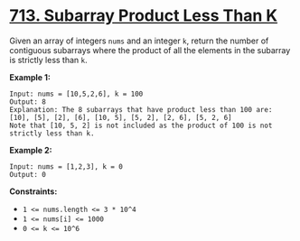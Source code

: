 # [713. Subarray Product Less Than K](https://leetcode.com/problems/subarray-product-less-than-k/description/)

Given an array of integers `nums` and an integer `k`, return the number of contiguous subarrays where the product of all the elements in the subarray is strictly less than `k`.

**Example 1:** 

```
Input: nums = [10,5,2,6], k = 100
Output: 8
Explanation: The 8 subarrays that have product less than 100 are:
[10], [5], [2], [6], [10, 5], [5, 2], [2, 6], [5, 2, 6]
Note that [10, 5, 2] is not included as the product of 100 is not strictly less than k.
```

**Example 2:** 

```
Input: nums = [1,2,3], k = 0
Output: 0
```

**Constraints:** 

- `1 <= nums.length <= 3 * 10^4`
- `1 <= nums[i] <= 1000`
- `0 <= k <= 10^6`
